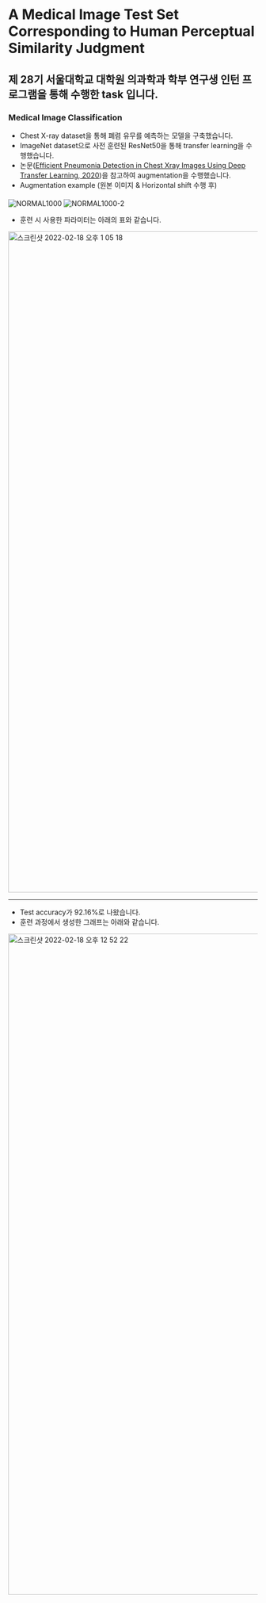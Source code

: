 # A Medical Image Test Set Corresponding to Human Perceptual Similarity Judgment

## 제 28기 서울대학교 대학원 의과학과 학부 연구생 인턴 프로그램을 통해 수행한 task 입니다.

### Medical Image Classification
- Chest X-ray dataset을 통해 폐렴 유무를 예측하는 모델을 구축했습니다.
- ImageNet dataset으로 사전 훈련된 ResNet50을 통해 transfer learning을 수행했습니다.
- 논문([Efficient Pneumonia Detection in Chest Xray Images Using Deep Transfer Learning, 2020](https://github.com/better62/Medical-image-testset/blob/Classification-ResNet50/augmentation/Efficient%20Pneumonia%20Detection%20in%20Chest%20Xray%20Images%20Using%20Deep%20Transfer%20Learning.pdf))을 참고하여 augmentation을 수행했습니다.
- Augmentation example (원본 이미지 & Horizontal shift 수행 후)
####
![NORMAL1000](https://user-images.githubusercontent.com/63288666/154616422-517426fc-abf7-4cc2-806a-cb65ecd01a9b.png) ![NORMAL1000-2](https://user-images.githubusercontent.com/63288666/154616581-de51c45b-50e6-475e-98c5-15593eb8aef5.png)

- 훈련 시 사용한 파라미터는 아래의 표와 같습니다.
<img width="1335" alt="스크린샷 2022-02-18 오후 1 05 18" src="https://user-images.githubusercontent.com/63288666/154615497-f7b06d72-3e04-419c-b264-d5c807da868a.png">

***
- Test accuracy가 92.16%로 나왔습니다.
- 훈련 과정에서 생성한 그래프는 아래와 같습니다.
<img width="1335" alt="스크린샷 2022-02-18 오후 12 52 22" src="https://user-images.githubusercontent.com/63288666/154615599-c010867e-7c5d-4be6-973b-c195963b0827.png">
